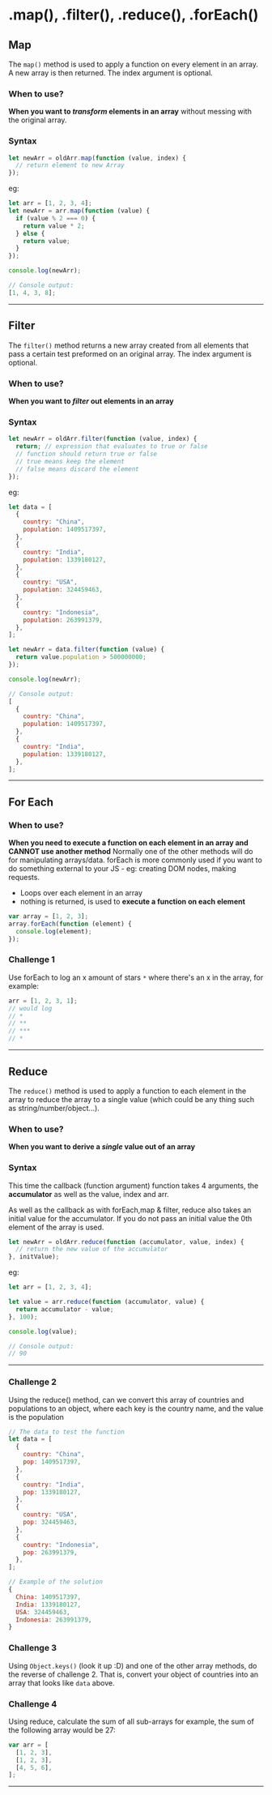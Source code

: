 # .map(), .filter(), .reduce(), .forEach()

## Map

The `map()` method is used to apply a function on every element in an array. A new array is then returned.
The index argument is optional.

### When to use?

**When you want to _transform_ elements in an array** without messing with the original array.

### Syntax

```js
let newArr = oldArr.map(function (value, index) {
  // return element to new Array
});
```

eg:

```js
let arr = [1, 2, 3, 4];
let newArr = arr.map(function (value) {
  if (value % 2 === 0) {
    return value * 2;
  } else {
    return value;
  }
});

console.log(newArr);

// Console output:
[1, 4, 3, 8];
```

---

## Filter

The `filter()` method returns a new array created from all elements that pass a certain test preformed on an original array. The index argument is optional.

### When to use?

**When you want to _filter_ out elements in an array**

### Syntax

```js
let newArr = oldArr.filter(function (value, index) {
  return; // expression that evaluates to true or false
  // function should return true or false
  // true means keep the element
  // false means discard the element
});
```

eg:

```js
let data = [
  {
    country: "China",
    population: 1409517397,
  },
  {
    country: "India",
    population: 1339180127,
  },
  {
    country: "USA",
    population: 324459463,
  },
  {
    country: "Indonesia",
    population: 263991379,
  },
];

let newArr = data.filter(function (value) {
  return value.population > 500000000;
});

console.log(newArr);

// Console output:
[
  {
    country: "China",
    population: 1409517397,
  },
  {
    country: "India",
    population: 1339180127,
  },
];
```

---

## For Each

### When to use?

**When you need to execute a function on each element in an array and CANNOT use another method**
Normally one of the other methods will do for manipulating arrays/data. forEach is more commonly used if you want to do something external to your JS - eg: creating DOM nodes, making requests.

- Loops over each element in an array
- nothing is returned, is used to **execute a function on each element**

```js
var array = [1, 2, 3];
array.forEach(function (element) {
  console.log(element);
});
```

### Challenge 1

Use forEach to log an x amount of stars `*` where there's an x in the array, for example:

```js
arr = [1, 2, 3, 1];
// would log
// *
// **
// ***
// *
```

---

## Reduce

The `reduce()` method is used to apply a function to each element in the array to reduce the array to a single value (which could be any thing such as string/number/object...).

### When to use?

**When you want to derive a _single_ value out of an array**

### Syntax

This time the callback (function argument) function takes 4 arguments, the **accumulator** as well as the value, index and arr.

As well as the callback as with forEach,map & filter, reduce also takes an initial value for the accumulator. If you do not pass an initial value the 0th element of the array is used.

```js
let newArr = oldArr.reduce(function (accumulator, value, index) {
  // return the new value of the accumulator
}, initValue);
```

eg:

```js
let arr = [1, 2, 3, 4];

let value = arr.reduce(function (accumulator, value) {
  return accumulator - value;
}, 100);

console.log(value);

// Console output:
// 90
```

---

### Challenge 2

Using the reduce() method, can we convert this array of countries and populations to an object, where each key is the country name, and the value is the population

```js
// The data to test the function
let data = [
  {
    country: "China",
    pop: 1409517397,
  },
  {
    country: "India",
    pop: 1339180127,
  },
  {
    country: "USA",
    pop: 324459463,
  },
  {
    country: "Indonesia",
    pop: 263991379,
  },
];

// Example of the solution
{
  China: 1409517397,
  India: 1339180127,
  USA: 324459463,
  Indonesia: 263991379,
}
```

### Challenge 3

Using `Object.keys()` (look it up :D) and one of the other array methods, do the reverse of challenge 2. That is, convert your object of countries into an array that looks like `data` above.

### Challenge 4

Using reduce, calculate the sum of all sub-arrays
for example, the sum of the following array would be 27:

```js
var arr = [
  [1, 2, 3],
  [1, 2, 3],
  [4, 5, 6],
];
```

---
